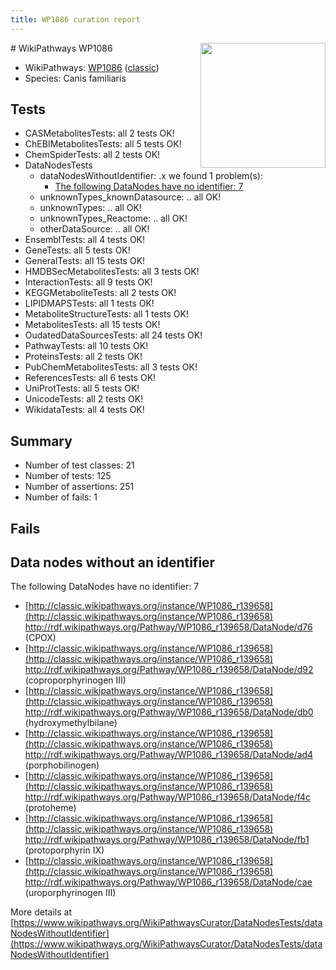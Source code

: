 ```yaml
---
title: WP1086 curation report
---
```


<img style="float: right; width: 200px" src="https://upload.wikimedia.org/wikipedia/commons/thumb/8/83/Wplogo_with_text_500.png/640px-Wplogo_with_text_500.png" />
# WikiPathways WP1086

* WikiPathways: [WP1086](https://wikipathways.org/pathways/WP1086) ([classic](https://classic.wikipathways.org/instance/WP1086))
* Species: Canis familiaris
## Tests
* CASMetabolitesTests: all 2 tests OK!
* ChEBIMetabolitesTests: all 5 tests OK!
* ChemSpiderTests: all 2 tests OK!
* DataNodesTests
    * dataNodesWithoutIdentifier: .x we found 1 problem(s):
        * [The following DataNodes have no identifier: 7](#d2d32fa6)
    * unknownTypes_knownDatasource: .. all OK!
    * unknownTypes: .. all OK!
    * unknownTypes_Reactome: .. all OK!
    * otherDataSource: .. all OK!
* EnsemblTests: all 4 tests OK!
* GeneTests: all 5 tests OK!
* GeneralTests: all 15 tests OK!
* HMDBSecMetabolitesTests: all 3 tests OK!
* InteractionTests: all 9 tests OK!
* KEGGMetaboliteTests: all 2 tests OK!
* LIPIDMAPSTests: all 1 tests OK!
* MetaboliteStructureTests: all 1 tests OK!
* MetabolitesTests: all 15 tests OK!
* OudatedDataSourcesTests: all 24 tests OK!
* PathwayTests: all 10 tests OK!
* ProteinsTests: all 2 tests OK!
* PubChemMetabolitesTests: all 3 tests OK!
* ReferencesTests: all 6 tests OK!
* UniProtTests: all 5 tests OK!
* UnicodeTests: all 2 tests OK!
* WikidataTests: all 4 tests OK!


## Summary

* Number of test classes: 21
* Number of tests: 125
* Number of assertions: 251
* Number of fails: 1

## Fails

<a name="d2d32fa6" />

## Data nodes without an identifier

The following DataNodes have no identifier: 7

* [http://classic.wikipathways.org/instance/WP1086_r139658](http://classic.wikipathways.org/instance/WP1086_r139658) http://rdf.wikipathways.org/Pathway/WP1086_r139658/DataNode/d76 (CPOX)
* [http://classic.wikipathways.org/instance/WP1086_r139658](http://classic.wikipathways.org/instance/WP1086_r139658) http://rdf.wikipathways.org/Pathway/WP1086_r139658/DataNode/d92 (coproporphyrinogen III)
* [http://classic.wikipathways.org/instance/WP1086_r139658](http://classic.wikipathways.org/instance/WP1086_r139658) http://rdf.wikipathways.org/Pathway/WP1086_r139658/DataNode/db0 (hydroxymethylbilane)
* [http://classic.wikipathways.org/instance/WP1086_r139658](http://classic.wikipathways.org/instance/WP1086_r139658) http://rdf.wikipathways.org/Pathway/WP1086_r139658/DataNode/ad4 (porphobilinogen)
* [http://classic.wikipathways.org/instance/WP1086_r139658](http://classic.wikipathways.org/instance/WP1086_r139658) http://rdf.wikipathways.org/Pathway/WP1086_r139658/DataNode/f4c (protoheme)
* [http://classic.wikipathways.org/instance/WP1086_r139658](http://classic.wikipathways.org/instance/WP1086_r139658) http://rdf.wikipathways.org/Pathway/WP1086_r139658/DataNode/fb1 (protoporphyrin IX)
* [http://classic.wikipathways.org/instance/WP1086_r139658](http://classic.wikipathways.org/instance/WP1086_r139658) http://rdf.wikipathways.org/Pathway/WP1086_r139658/DataNode/cae (uroporphyrinogen III)


More details at [https://www.wikipathways.org/WikiPathwaysCurator/DataNodesTests/dataNodesWithoutIdentifier](https://www.wikipathways.org/WikiPathwaysCurator/DataNodesTests/dataNodesWithoutIdentifier)

